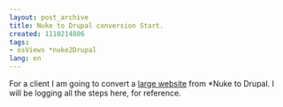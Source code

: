 ```yaml
---
layout: post_archive
title: Nuke to Drupal conversion Start.
created: 1110214806
tags:
- osViews *nuke2Drupal
lang: en
---
```

For a client I am going to convert a <a href="http://osviews.com/">large website</a> from *Nuke to Drupal. I will be logging all the steps here, for reference. 
